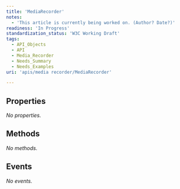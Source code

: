```yaml
---
title: 'MediaRecorder'
notes:
  - 'This article is currently being worked on. (Author? Date?)'
readiness: 'In Progress'
standardization_status: 'W3C Working Draft'
tags:
  - API_Objects
  - API
  - Media_Recorder
  - Needs_Summary
  - Needs_Examples
uri: 'apis/media recorder/MediaRecorder'

---
```

## Properties

*No properties.*

## Methods

*No methods.*

## Events

*No events.*
